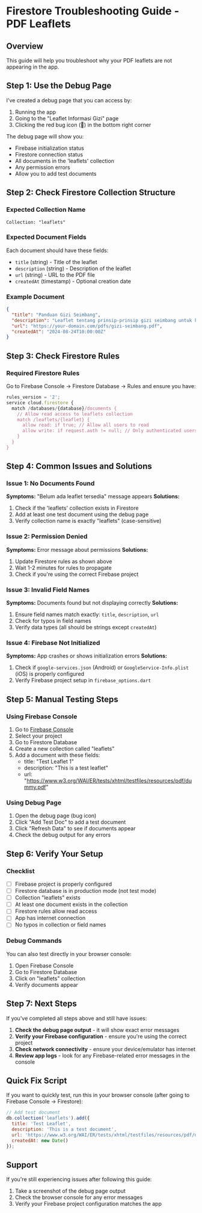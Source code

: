 # Firestore Troubleshooting Guide - PDF Leaflets

## Overview
This guide will help you troubleshoot why your PDF leaflets are not appearing in the app.

## Step 1: Use the Debug Page
I've created a debug page that you can access by:
1. Running the app
2. Going to the "Leaflet Informasi Gizi" page
3. Clicking the red bug icon (🔧) in the bottom right corner

The debug page will show you:
- Firebase initialization status
- Firestore connection status
- All documents in the 'leaflets' collection
- Any permission errors
- Allow you to add test documents

## Step 2: Check Firestore Collection Structure

### Expected Collection Name
```
Collection: "leaflets"
```

### Expected Document Fields
Each document should have these fields:
- `title` (string) - Title of the leaflet
- `description` (string) - Description of the leaflet
- `url` (string) - URL to the PDF file
- `createdAt` (timestamp) - Optional creation date

### Example Document
```json
{
  "title": "Panduan Gizi Seimbang",
  "description": "Leaflet tentang prinsip-prinsip gizi seimbang untuk keluarga",
  "url": "https://your-domain.com/pdfs/gizi-seimbang.pdf",
  "createdAt": "2024-08-24T10:00:00Z"
}
```

## Step 3: Check Firestore Rules

### Required Firestore Rules
Go to Firebase Console → Firestore Database → Rules and ensure you have:

```javascript
rules_version = '2';
service cloud.firestore {
  match /databases/{database}/documents {
    // Allow read access to leaflets collection
    match /leaflets/{leaflet} {
      allow read: if true; // Allow all users to read
      allow write: if request.auth != null; // Only authenticated users can write
    }
  }
}
```

## Step 4: Common Issues and Solutions

### Issue 1: No Documents Found
**Symptoms:** "Belum ada leaflet tersedia" message appears
**Solutions:**
1. Check if the 'leaflets' collection exists in Firestore
2. Add at least one test document using the debug page
3. Verify collection name is exactly "leaflets" (case-sensitive)

### Issue 2: Permission Denied
**Symptoms:** Error message about permissions
**Solutions:**
1. Update Firestore rules as shown above
2. Wait 1-2 minutes for rules to propagate
3. Check if you're using the correct Firebase project

### Issue 3: Invalid Field Names
**Symptoms:** Documents found but not displaying correctly
**Solutions:**
1. Ensure field names match exactly: `title`, `description`, `url`
2. Check for typos in field names
3. Verify data types (all should be strings except `createdAt`)

### Issue 4: Firebase Not Initialized
**Symptoms:** App crashes or shows initialization errors
**Solutions:**
1. Check if `google-services.json` (Android) or `GoogleService-Info.plist` (iOS) is properly configured
2. Verify Firebase project setup in `firebase_options.dart`

## Step 5: Manual Testing Steps

### Using Firebase Console
1. Go to [Firebase Console](https://console.firebase.google.com)
2. Select your project
3. Go to Firestore Database
4. Create a new collection called "leaflets"
5. Add a document with these fields:
   - title: "Test Leaflet 1"
   - description: "This is a test leaflet"
   - url: "https://www.w3.org/WAI/ER/tests/xhtml/testfiles/resources/pdf/dummy.pdf"

### Using Debug Page
1. Open the debug page (bug icon)
2. Click "Add Test Doc" to add a test document
3. Click "Refresh Data" to see if documents appear
4. Check the debug output for any errors

## Step 6: Verify Your Setup

### Checklist
- [ ] Firebase project is properly configured
- [ ] Firestore database is in production mode (not test mode)
- [ ] Collection "leaflets" exists
- [ ] At least one document exists in the collection
- [ ] Firestore rules allow read access
- [ ] App has internet connection
- [ ] No typos in collection or field names

### Debug Commands
You can also test directly in your browser console:
1. Open Firebase Console
2. Go to Firestore Database
3. Click on "leaflets" collection
4. Verify documents appear

## Step 7: Next Steps

If you've completed all steps above and still have issues:

1. **Check the debug page output** - it will show exact error messages
2. **Verify your Firebase configuration** - ensure you're using the correct project
3. **Check network connectivity** - ensure your device/emulator has internet
4. **Review app logs** - look for any Firebase-related error messages in the console

## Quick Fix Script

If you want to quickly test, run this in your browser console (after going to Firebase Console → Firestore):

```javascript
// Add test document
db.collection('leaflets').add({
  title: 'Test Leaflet',
  description: 'This is a test document',
  url: 'https://www.w3.org/WAI/ER/tests/xhtml/testfiles/resources/pdf/dummy.pdf',
  createdAt: new Date()
});
```

## Support

If you're still experiencing issues after following this guide:
1. Take a screenshot of the debug page output
2. Check the browser console for any error messages
3. Verify your Firebase project configuration matches the app